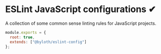 # ESLint JavaScript configurations ✔

A collection of some common sense linting rules for JavaScript projects.

```js
module.exports = {
  root: true,
  extends: ["@byloth/eslint-config"]
};
```
